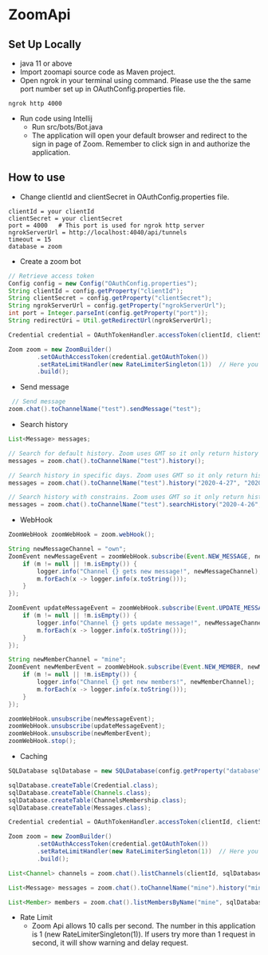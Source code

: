 # ZoomApi

## Set Up Locally
- java 11 or above
- Import zoomapi source code as Maven project. 
- Open ngrok in your terminal using command. Please use the the same port number set up in OAuthConfig.properties file.
```
ngrok http 4000
```
- Run code using Intellij
    - Run src/bots/Bot.java
    - The application will open your default browser and redirect to the sign in page of Zoom. Remember to click sign in and authorize the application.
    
## How to use
- Change clientId and clientSecret in OAuthConfig.properties file.
````
clientId = your clientId
clientSecret = your clientSecret
port = 4000   # This port is used for ngrok http server
ngrokServerUrl = http://localhost:4040/api/tunnels  
timeout = 15
database = zoom
````
- Create a zoom bot
```java
// Retrieve access token
Config config = new Config("OAuthConfig.properties");
String clientId = config.getProperty("clientId");
String clientSecret = config.getProperty("clientSecret");
String ngrokServerUrl = config.getProperty("ngrokServerUrl");
int port = Integer.parseInt(config.getProperty("port"));
String redirectUri = Util.getRedirectUrl(ngrokServerUrl);

Credential credential = OAuthTokenHandler.accessToken(clientId, clientSecret, redirectUri, port);

Zoom zoom = new ZoomBuilder()
        .setOAuthAccessToken(credential.getOAuthToken())
        .setRateLimitHandler(new RateLimiterSingleton(1))  // Here you could set num of calls per second.
        .build();
```

- Send message
```java
 // Send message
zoom.chat().toChannelName("test").sendMessage("test");
```

- Search history
```java
List<Message> messages;

// Search for default history. Zoom uses GMT so it only return history according to GMT.
messages = zoom.chat().toChannelName("test").history();

// Search history in specific days. Zoom uses GMT so it only return history according to GMT.
messages = zoom.chat().toChannelName("test").history("2020-4-27", "2020-4-29");

// Search history with constrains. Zoom uses GMT so it only return history according to GMT.
messages = zoom.chat().toChannelName("test").searchHistory("2020-4-26", "2020-4-28", x -> x.message.contains("test"));
```

- WebHook
```java
ZoomWebHook zoomWebHook = zoom.webHook();

String newMessageChannel = "own";
ZoomEvent newMessageEvent = zoomWebHook.subscribe(Event.NEW_MESSAGE, newMessageChannel, m -> {
    if (m != null || !m.isEmpty()) {
        logger.info("Channel {} gets new message!", newMessageChannel);
        m.forEach(x -> logger.info(x.toString()));
    }
});

ZoomEvent updateMessageEvent = zoomWebHook.subscribe(Event.UPDATE_MESSAGE, newMessageChannel, m -> {
    if (m != null || !m.isEmpty()) {
        logger.info("Channel {} gets update message!", newMessageChannel);
        m.forEach(x -> logger.info(x.toString()));
    }
});

String newMemberChannel = "mine";
ZoomEvent newMemberEvent = zoomWebHook.subscribe(Event.NEW_MEMBER, newMemberChannel, m -> {
    if (m != null || !m.isEmpty()) {
        logger.info("Channel {} get new members!", newMemberChannel);
        m.forEach(x -> logger.info(x.toString()));
    }
});

zoomWebHook.unsubscribe(newMessageEvent);
zoomWebHook.unsubscribe(updateMessageEvent);
zoomWebHook.unsubscribe(newMemberEvent);
zoomWebHook.stop();
```

- Caching
```java
SQLDatabase sqlDatabase = new SQLDatabase(config.getProperty("database"));

sqlDatabase.createTable(Credential.class);
sqlDatabase.createTable(Channels.class);
sqlDatabase.createTable(ChannelsMembership.class);
sqlDatabase.createTable(Messages.class);

Credential credential = OAuthTokenHandler.accessToken(clientId, clientSecret, redirectUri, port, sqlDatabase);

Zoom zoom = new ZoomBuilder()
        .setOAuthAccessToken(credential.getOAuthToken())
        .setRateLimitHandler(new RateLimiterSingleton(1))  // Here you could set num of calls per second.
        .build();

List<Channel> channels = zoom.chat().listChannels(clientId, sqlDatabase);

List<Message> messages = zoom.chat().toChannelName("mine").history("mine", sqlDatabase);

List<Member> members = zoom.chat().listMembersByName("mine", sqlDatabase);
```

- Rate Limit
    - Zoom Api allows 10 calls per second. The number in this application is 1 (new RateLimiterSingleton(1)). If users try more than 1 request in second, it will show warning and delay request.
